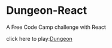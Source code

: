 # Dungeon-React

A Free Code Camp challenge with React

click here to play:<a href='https://ginobilee.github.io/Dungeon-React/'>Dungeon</a>
